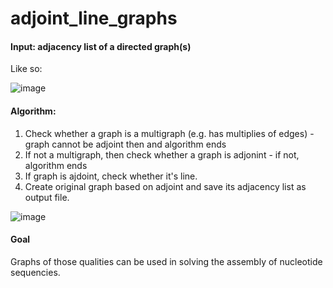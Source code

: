 # adjoint_line_graphs

#### Input: adjacency list of a directed graph(s)
Like so: 

![image](https://github.com/annnkle/adjoint_line_graphs/assets/95099151/bed4a07a-6a15-4e32-9d21-4026e856290e)

#### Algorithm:
1. Check whether a graph is a multigraph (e.g. has multiplies of edges) - graph cannot be adjoint then and algorithm ends
2. If not a multigraph, then check whether a graph is adjonint - if not, algorithm ends
3. If graph is ajdoint, check whether it's line.
4. Create original graph based on adjoint and save its adjacency list as output file.

![image](https://github.com/annnkle/adjoint_line_graphs/assets/95099151/b6705ec9-6c8a-4ab9-8cdb-fa7306aa2ab2)


#### Goal
Graphs of those qualities can be used in solving the assembly of nucleotide sequencies.
